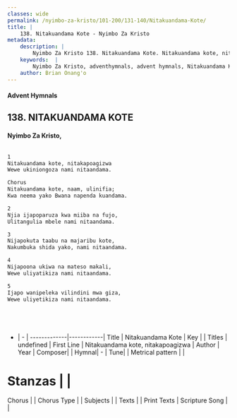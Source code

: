 ```yaml
---
classes: wide
permalink: /nyimbo-za-kristo/101-200/131-140/Nitakuandama-Kote/
title: |
    138. Nitakuandama Kote - Nyimbo Za Kristo
metadata:
    description: |
        Nyimbo Za Kristo 138. Nitakuandama Kote. Nitakuandama kote, nitakapoagizwa  Wewe ukiniongoza nami nitaandama.  Chorus Nitakuandama kote, naam, ulinifia;  Kwa neema yako Bwana napenda kuandama.  
    keywords:  |
        Nyimbo Za Kristo, adventhymnals, advent hymnals, Nitakuandama Kote, Nitakuandama kote, nitakapoagizwa . 
    author: Brian Onang'o
---
```


#### Advent Hymnals
## 138. NITAKUANDAMA KOTE
####  Nyimbo Za Kristo,

```txt

1
Nitakuandama kote, nitakapoagizwa 
Wewe ukiniongoza nami nitaandama.

Chorus
Nitakuandama kote, naam, ulinifia; 
Kwa neema yako Bwana napenda kuandama.

2
Njia ijapoparuza kwa miiba na fujo, 
Ulitangulia mbele nami nitaandama.

3
Nijapokuta taabu na majaribu kote, 
Nakumbuka shida yako, nami nitaandama.

4
Nijapoona ukiwa na mateso makali, 
Wewe uliyatikiza nami nitaandama.

5
Ijapo wanipeleka vilindini mwa giza, 
Wewe uliyetikiza nami nitaandama.






```

- |   -  |
-------------|------------|
Title | Nitakuandama Kote |
Key |  |
Titles | undefined |
First Line | Nitakuandama kote, nitakapoagizwa  |
Author | 
Year | 
Composer| |
Hymnal|  - |
Tune|  |
Metrical pattern | |
# Stanzas |  |
Chorus |  |
Chorus Type |  |
Subjects | |
Texts |  |
Print Texts | 
Scripture Song |  |
    
